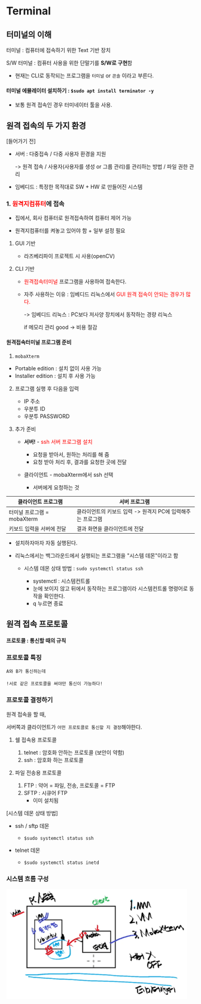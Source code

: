 # Terminal

## 터미널의 이해

터미널 : 컴퓨터에 접속하기 위한 Text 기반 장치

S/W 터미널 : 컴퓨터 사용을 위한 단말기를 **S/W로 구현**함

- 현재는 CLI로 동작되는 프로그램을 `터미널` or `콘솔` 이라고 부른다.

#### 터미널 에뮬레이터 설치하기 : `$sudo apt install terminator -y`

- 보통 원격 접속인 경우 터미네이터 툴을 사용.

## 원격 접속의 두 가지 환경

[들어가기 전]

- 서버 : 다중접속 / 다중 사용자 환경을 지원

    -> 원격 접속 / 사용자(사용자를 생성 or 그룹 관리)를 관리하는 방법 / 파일 권한 관리

- 임베디드 : 특정한 목적대로 SW + HW 로 만들어진 시스템

### 1. <span style="color: red;">원격지컴퓨터</span>에 접속

- 집에서, 회사 컴퓨터로 원격접속하여 컴퓨터 제어 가능

- 원격지컴퓨터를 켜놓고 있어야 함 + 일부 설정 필요

1. GUI 기반

    - 라즈베리파이 프로젝트 시 사용(openCV) 

2. CLI 기반

    - <span style="color: red;">원격접속터미널</span> 프로그램을 사용하여 접속한다.

    - 자주 사용하는 이유 : 임베디드 리눅스에서 <span style="color: red;">GUI 원격 접속이 안되는 경우가 많다.</span>

        -> 임베디드 리눅스 : PC보다 저사양 장치에서 동작하는 경량 리눅스

        if 메모리 관리 good -> 비용 절감

#### 원격접속터미널 프로그램 준비

1. `mobaXterm`

- Portable edition : 설치 없이 사용 가능
- Installer edition : 설치 후 사용 가능

2. 프로그램 실행 후 다음을 입력

    - IP 주소
    - 우분투 ID
    - 우분투 PASSWORD

3. 추가 준비

    - **서버!** - <span style="color: red;">ssh 서버 프로그램 설치</span>

        - 요청을 받아서, 원하는 처리를 해 줌
        - 요청 받아 처리 후, 결과를 요청한 곳에 전달

    - 클라이언트 - mobaXterm에서 ssh 선택

        - 서버에게 요청하는 것

|클라이언트 프로그램|서버 프로그램|
|---|---|
|터미널 프로그램 = mobaXterm|클라이언트의 키보드 입력 -> 원격지 PC에 입력해주는 프로그램|
|키보드 입력을 서버에 전달|결과 화면을 클라이언트에 전달
    
- 설치하자마자 자동 실행된다.

- 리눅스에서는 백그라운드에서 실행되는 프로그램을 "시스템 데몬"이라고 함

    - 시스템 데몬 상태 방법 : `sudo systemctl status ssh`

        - systemctl : 시스템컨트롤
        - 눈에 보이지 않고 뒤에서 동작하는 프로그램이라 시스템컨트롤 명령어로 동작을 확인한다.
        - q 누르면 종료

## 원격 접속 프로토콜

#### 프로토콜 : 통신할 때의 규칙

### 프로토콜 특징 

```
A와 B가 통신하는데 

!서로 같은 프로토콜을 써야만 통신이 가능하다!
```

### 프로토콜 결정하기

원격 접속을 할 때,

서버쪽과 클라이언트가 `어떤 프로토콜로 통신할 지 결정`해야한다.

1. 쉘 접속용 프로토콜

    1. telnet : 암호화 안하는 프로토콜
        (보안이 약함)
    2. ssh : 암호화 하는 프로토콜

2. 파일 전송용 프로토콜

    1. FTP : 약어 = 파일, 전송, 프로토콜 = FTP
    2. SFTP : 시큐어 FTP        
        - 이미 설치됨

[시스템 데몬 상태 방법]

- ssh / sftp 데몬
    - `$sudo systemctl status ssh`

- telnet 데몬
    - `$sudo systemctl status inetd`

### 시스템 흐름 구성

![Alt text](image.png)